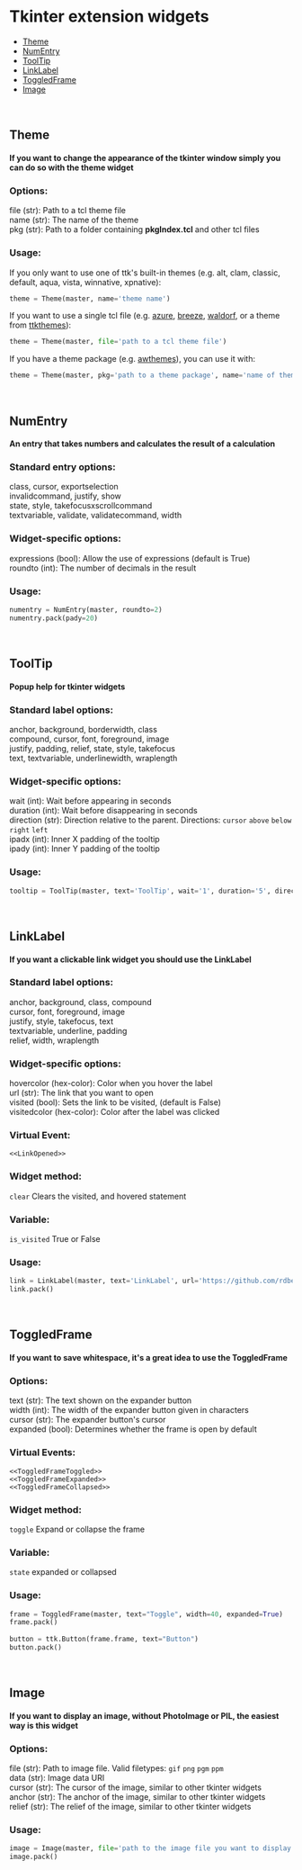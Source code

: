 # Tkinter extension widgets

* [Theme](#theme)
* [NumEntry](#numentry)
* [ToolTip](#tooltip)
* [LinkLabel](#linklabel)
* [ToggledFrame](#toggled)
* [Image](#image)


<div id="theme"></div>

<br>

## Theme
#### If you want to change the appearance of the tkinter window simply you can do so with the theme widget

### Options:
            
file (str): Path to a tcl theme file\
name (str): The name of the theme\
pkg (str): Path to a folder containing **pkgIndex.tcl** and other tcl files
            
### Usage:
        
If you only want to use one of ttk's built-in themes (e.g. alt, clam, classic, default, aqua, vista, winnative, xpnative):
```python
theme = Theme(master, name='theme name')
```

If you want to use a single tcl file (e.g. [azure](https://github.com/rdbende/Azure-ttk-theme), [breeze](https://github.com/MaxPerl/ttk-Breeze), [waldorf](https://wiki.tcl-lang.org/page/waldorf+ttk+theme), or a theme from [ttkthemes](https://github.com/TkinterEP/ttkthemes)):
```python
theme = Theme(master, file='path to a tcl theme file')
```
                
If you have a theme package (e.g. [awthemes](https://sourceforge.net/projects/tcl-awthemes/)), you can use it with:
```python
theme = Theme(master, pkg='path to a theme package', name='name of theme you want to use')
```

<div id="numentry"></div>

<br>

## NumEntry

#### An entry that takes numbers and calculates the result of a calculation
        
### Standard entry options:
            
class, cursor, exportselection\
invalidcommand, justify, show\
state, style, takefocusxscrollcommand\
textvariable, validate, validatecommand, width
                
### Widget-specific options:
            
expressions (bool): Allow the use of expressions (default is True)\
roundto (int): The number of decimals in the result
            
### Usage:

```python
numentry = NumEntry(master, roundto=2)
numentry.pack(pady=20)
```


<div id="tooltip"></div>

<br>

## ToolTip

#### Popup help for tkinter widgets

### Standard label options:
            
anchor, background, borderwidth, class\
compound, cursor, font, foreground, image\
justify, padding, relief, state, style, takefocus\
text, textvariable, underlinewidth, wraplength

### Widget-specific options:

wait (int): Wait before appearing in seconds\
duration (int): Wait before disappearing in seconds\
direction (str): Direction relative to the parent. Directions: `cursor` `above` `below` `right` `left`\
ipadx (int): Inner X padding of the tooltip\
ipady (int): Inner Y padding of the tooltip 

### Usage:
```python    
tooltip = ToolTip(master, text='ToolTip', wait='1', duration='5', direction='cursor')
```

<div id="linklabel"></div>

<br>

## LinkLabel

#### If you want a clickable link widget you should use the LinkLabel

### Standard label options:
            
anchor, background, class, compound\
cursor, font, foreground, image\
justify, style, takefocus, text\
textvariable, underline, padding\
relief, width,  wraplength
                
### Widget-specific options:
            
hovercolor (hex-color): Color when you hover the label\
url (str): The link that you want to open\
visited (bool): Sets the link to be visited, (default is False)\
visitedcolor (hex-color): Color after the label was clicked
            
### Virtual Event:

`<<LinkOpened>>`

### Widget method:

`clear` Clears the visited, and hovered statement
            
### Variable:
        
`is_visited` True or False

### Usage:
        
```python
link = LinkLabel(master, text='LinkLabel', url='https://github.com/rdbende/Tkinter-extension-widgets')
link.pack()
```

<div id="toggled"></div>

<br>

## ToggledFrame

#### If you want to save whitespace, it's a great idea to use the ToggledFrame
                
### Options:
            
text (str): The text shown on the expander button\
width (int): The width of the expander button given in characters\
cursor (str): The expander button's cursor\
expanded (bool): Determines whether the frame is open by default
            
### Virtual Events:

`<<ToggledFrameToggled>>`\
`<<ToggledFrameExpanded>>`\
`<<ToggledFrameCollapsed>>`
            
### Widget method:
            
`toggle` Expand or collapse the frame
            
### Variable:
        
`state` expanded or collapsed
            
### Usage:

```python
frame = ToggledFrame(master, text="Toggle", width=40, expanded=True)
frame.pack()
            
button = ttk.Button(frame.frame, text="Button")
button.pack()
```

<div id="image"></div>

<br>

## Image

#### If you want to display an image, without PhotoImage or PIL, the easiest way is this widget
                
### Options:
            
file (str): Path to image file. Valid filetypes: `gif` `png` `pgm` `ppm`\
data (str): Image data URI\
cursor (str): The cursor of the image, similar to other tkinter widgets\
anchor (str): The anchor of the image, similar to other tkinter widgets\
relief (str): The relief of the image, similar to other tkinter widgets
            
### Usage:

```python
image = Image(master, file='path to the image file you want to display', cursor='hand2', relief='groove')
image.pack()
```
